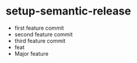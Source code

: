 # setup-semantic-release

- first feature commit
- second feature commit
- third feature commit 
- feat
- Major feature